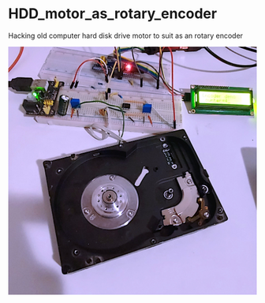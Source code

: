 # HDD_motor_as_rotary_encoder
Hacking old computer hard disk drive motor to suit as an rotary encoder

![Basic demo setup](Pictures/20230312_014440.jpg)
